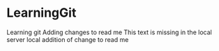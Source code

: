 # LearningGit
Learning git
Adding changes to read me
This text is missing in the local server
local addition of change to read me

